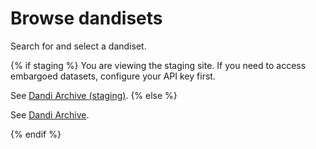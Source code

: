 # Browse dandisets

Search for and select a dandiset.

<!--------------------------------------------------------------------------------->
{% if staging %}
You are viewing the staging site. If you need to access embargoed datasets, configure your API key first.

See [Dandi Archive (staging)](https://gui-staging.dandiarchive.org/).
{% else %}

See [Dandi Archive](https://dandiarchive.org/).

{% endif %}


